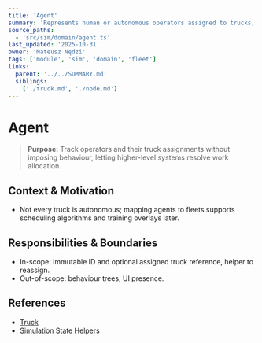 ```yaml
---
title: 'Agent'
summary: 'Represents human or autonomous operators assigned to trucks, enabling future decision systems.'
source_paths:
  - 'src/sim/domain/agent.ts'
last_updated: '2025-10-31'
owner: 'Mateusz Nędzi'
tags: ['module', 'sim', 'domain', 'fleet']
links:
  parent: '../../SUMMARY.md'
  siblings:
    ['./truck.md', './node.md']
---
```


# Agent

> **Purpose:** Track operators and their truck assignments without imposing behaviour, letting higher-level systems resolve work allocation.

## Context & Motivation

- Not every truck is autonomous; mapping agents to fleets supports scheduling algorithms and training overlays later.

## Responsibilities & Boundaries

- In-scope: immutable ID and optional assigned truck reference, helper to reassign.
- Out-of-scope: behaviour trees, UI presence.

## References

- [Truck](./truck.md)
- [Simulation State Helpers](../state.md)


